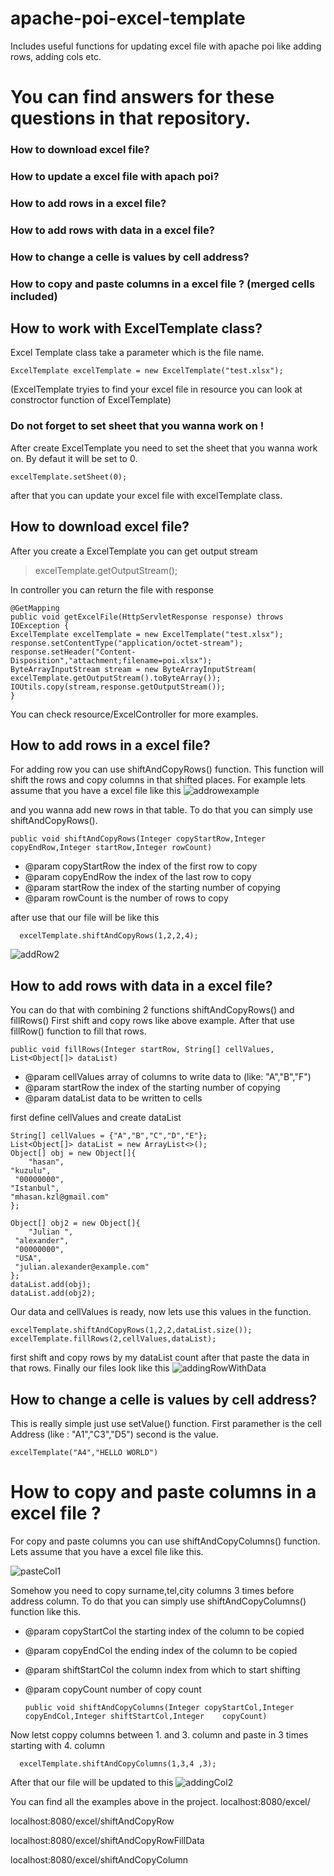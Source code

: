 #  apache-poi-excel-template

Includes useful functions for updating excel file with apache poi  like adding rows, adding cols etc.


# You can find answers for these questions in that repository.
 

 ### How to download excel file?  
  
 ### How to update a excel file with apach poi?  
  
 ### How to add rows in a excel file?  
  
 ### How to add rows with data in a excel file?  
  
 ### How to change a celle is values by cell address?  
  
 ### How to copy and paste columns in a excel file ? (merged cells included)

## How to work with ExcelTemplate class?
Excel Template class take a parameter which is the file name.

    ExcelTemplate excelTemplate = new ExcelTemplate("test.xlsx");
(ExcelTemplate tryies to find your excel file in resource you can look at constroctor function of ExcelTemplate)

### Do not forget to set sheet that you wanna work on !

After create ExcelTemplate you need to set the sheet that you wanna work on. By defaut it will be set to 0.

    excelTemplate.setSheet(0);

after that you can update your excel file with excelTemplate class.
## How to download excel file?  

After you create a ExcelTemplate you can get output stream 

> excelTemplate.getOutputStream();

In controller you can return the file with response

    @GetMapping  
    public void getExcelFile(HttpServletResponse response) throws IOException {  
    ExcelTemplate excelTemplate = new ExcelTemplate("test.xlsx");
    response.setContentType("application/octet-stream");  
    response.setHeader("Content-Disposition","attachment;filename=poi.xlsx");  
    ByteArrayInputStream stream = new ByteArrayInputStream( excelTemplate.getOutputStream().toByteArray());      
    IOUtils.copy(stream,response.getOutputStream());  
    }

You can check resource/ExcelController for more examples.


## How to add rows in a excel file?  

For adding row you can use shiftAndCopyRows() function. This function will shift the rows and copy columns in that shifted places. For example lets assume that you have a excel file like this 
![addrowexample](https://i.imgur.com/IWDEmO8.png)
 
 and you wanna add new rows in that table. To do that you can simply use shiftAndCopyRows().
 

    public void shiftAndCopyRows(Integer copyStartRow,Integer copyEndRow,Integer startRow,Integer rowCount)
 * @param copyStartRow the index of the first row to copy  
* @param copyEndRow the index of the last row to copy  
* @param startRow the index of the starting number of copying  
* @param rowCount is the number of rows to copy

after use that our file will be like this

      excelTemplate.shiftAndCopyRows(1,2,2,4);

 ![addRow2](https://i.imgur.com/tamuIdC.png)



## How to add rows with data in a excel file?

You can do that with combining 2 functions shiftAndCopyRows() and fillRows()
First shift and copy rows like above example. After that use fillRow() function to fill that rows.

    public void fillRows(Integer startRow, String[] cellValues, List<Object[]> dataList)
* @param cellValues array of columns to write data to (like: "A","B","F")  
* @param startRow the index of the starting number of copying  
* @param dataList data to be written to cells

first define cellValues and create dataList 

    String[] cellValues = {"A","B","C","D","E"};
    List<Object[]> dataList = new ArrayList<>();  
    Object[] obj = new Object[]{  
        "hasan",  
    "kuzulu",  
     "00000000",  
    "Istanbul",  
    "mhasan.kzl@gmail.com"  
    };  
  
    Object[] obj2 = new Object[]{  
        "Julian ",  
     "alexander",  
     "00000000",  
     "USA",  
     "julian.alexander@example.com"  
    };  
    dataList.add(obj);  
    dataList.add(obj2);

Our data and cellValues is ready, now lets use this values in the function.

    excelTemplate.shiftAndCopyRows(1,2,2,dataList.size());  
    excelTemplate.fillRows(2,cellValues,dataList);

first shift and copy rows by my dataList count after that paste the data in that rows.
Finally our files look like this
![addingRowWithData](https://i.imgur.com/L1Vbxeo.png)

## How to change a celle is values by cell address?  

This is really simple just use setValue() function. First paramether is the cell Address (like : "A1","C3","D5") second is the value.

    excelTemplate("A4","HELLO WORLD")


#  How to copy and paste columns in a excel file ?

For copy and paste columns you can use shiftAndCopyColumns() function. Lets assume that you have a excel file like this.


![pasteCol1](https://i.imgur.com/e61IX3w.png)

Somehow you need to copy surname,tel,city columns 3 times before address column.
To do that you can simply use shiftAndCopyColumns() function like this.
* @param copyStartCol the starting index of the column to be copied  
* @param copyEndCol the ending index of the column to be copied  
* @param shiftStartCol the column index from which to start shifting  
* @param copyCount number of copy count

      public void shiftAndCopyColumns(Integer copyStartCol,Integer copyEndCol,Integer shiftStartCol,Integer    copyCount)
Now letst coppy columns between 1. and 3. column and paste in 3 times starting with 4. column

      excelTemplate.shiftAndCopyColumns(1,3,4 ,3);

After that our file will be updated to this
![addingCol2](https://i.imgur.com/E5aSOXf.png)

You can find all the examples above in the project.
localhost:8080/excel/

localhost:8080/excel/shiftAndCopyRow

localhost:8080/excel/shiftAndCopyRowFillData

localhost:8080/excel/shiftAndCopyColumn
